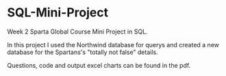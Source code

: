 # SQL-Mini-Project
Week 2 Sparta Global Course Mini Project in SQL.

In this project I used the Northwind database for querys and created a new database for the Spartans's "totally not false" details.

Questions, code and output excel charts can be found in the pdf.
